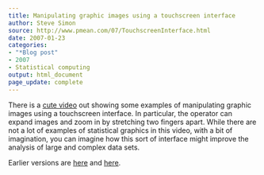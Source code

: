 ```yaml
---
title: Manipulating graphic images using a touchscreen interface
author: Steve Simon
source: http://www.pmean.com/07/TouchscreenInterface.html
date: 2007-01-23
categories:
- "*Blog post"
- 2007
- Statistical computing
output: html_document
page_update: complete
---
```


There is a [cute video][fli1] out showing some examples of manipulating graphic images using a touchscreen interface. In particular, the operator can expand images and zoom in by stretching two fingers apart. While there are not a lot of examples of statistical graphics in this video, with a bit of imagination, you can imagine how this sort of interface might improve the analysis of large and complex data sets.

Earlier versions are [here][sim1] and [here][sim2].

[sim1]: http://www.pmean.com/07/TouchscreenInterface.html
[sim2]: http://new.pmean.com/TouchscreenInterface/

[fli1]: http://www.flixxy.com/minority-report-interface.htm
